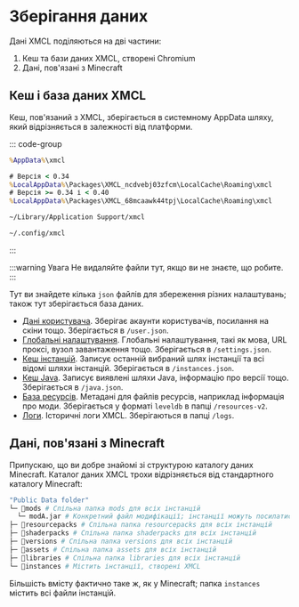 # Зберігання даних

Дані XMCL поділяються на дві частини:

1. Кеш та бази даних XMCL, створені Chromium
2. Дані, пов'язані з Minecraft

## Кеш і база даних XMCL

Кеш, пов'язаний з XMCL, зберігається в системному AppData шляху, який відрізняється в залежності від платформи.

::: code-group
```cmd [Windows]
%AppData%\xmcl
```
```cmd [Windows (APPX/appinstaller)]
# Версія < 0.34
%LocalAppData%\Packages\XMCL_ncdvebj03zfcm\LocalCache\Roaming\xmcl
# Версія >= 0.34 і < 0.40
%LocalAppData%\Packages\XMCL_68mcaawk44tpj\LocalCache\Roaming\xmcl
```
```sh [macOS]
~/Library/Application Support/xmcl
```
```sh [Linux]
~/.config/xmcl
```
:::

:::warning Увага
Не видаляйте файли тут, якщо ви не знаєте, що робите.
:::

Тут ви знайдете кілька `json` файлів для збереження різних налаштувань; також тут зберігається база даних.

- [Дані користувача](../protocol/user.md). Зберігає акаунти користувачів, посилання на скіни тощо. Зберігається в `/user.json`.
- [Глобальні налаштування](../protocol/setting.md). Глобальні налаштування, такі як мова, URL проксі, вузол завантаження тощо. Зберігається в `/settings.json`.
- [Кеш інстанцій](../protocol/instance.md). Записує останній вибраний шлях інстанції та всі відомі шляхи інстанцій. Зберігається в `/instances.json`.
- [Кеш Java](../protocol/java.md). Записує виявлені шляхи Java, інформацію про версії тощо. Зберігається в `/java.json`.
- [База ресурсів](../protocol/resources.md). Метадані для файлів ресурсів, наприклад інформація про моди. Зберігається у форматі `leveldb` в папці `/resources-v2`.
- [Логи](../protocol/logs.md). Історичні логи XMCL. Зберігаються в папці `/logs`.

## Дані, пов'язані з Minecraft

Припускаю, що ви добре знайомі зі структурою каталогу даних Minecraft.
Каталог даних XMCL трохи відрізняється від стандартного каталогу Minecraft:

```sh
"Public Data folder"
└─ 📂mods # Спільна папка mods для всіх інстанцій
  └─ modA.jar # Конкретний файл модифікації; інстанції можуть посилатися на моди тут
├─ 📂resourcepacks # Спільна папка resourcepacks для всіх інстанцій
├─ 📂shaderpacks # Спільна папка shaderpacks для всіх інстанцій
├─ 📂versions # Спільна папка versions для всіх інстанцій
├─ 📂assets # Спільна папка assets для всіх інстанцій
├─ 📂libraries # Спільна папка libraries для всіх інстанцій
└─ 📂instances # Містить інстанції, створені XMCL
```

Більшість вмісту фактично таке ж, як у Minecraft; папка `instances` містить всі файли інстанцій.
